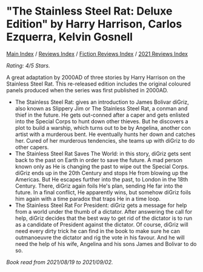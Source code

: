 # "The Stainless Steel Rat: Deluxe Edition" by Harry Harrison, Carlos Ezquerra, Kelvin Gosnell

[Main Index](../../../README.md) / [Reviews Index](../../README.md) / [Fiction Reviews Index](../README.md) / [2021 Reviews Index](README.md)

*Rating: 4/5 Stars.*

A great adaptation by 2000AD of three stories by Harry Harrison on the Stainless Steel Rat. This re-released edition includes the original coloured panels produced when the series was first published in 2000AD.

- The Stainless Steel Rat: gives an introduction to James Bolivar diGriz, also known as Slippery Jim or The Stainless Steel Rat, a conman and thief in the future. He gets out-conned after a caper and gets enlisted into the Special Corps to hunt down other thieves. But he discovers a plot to build a warship, which turns out to be by Angelina, another con artist with a murderous bent. He eventually hunts her down and catches her. Cured of her murderous tendencies, she teams up with diGriz to do other capers.
- The Stainless Steel Rat Saves The World: in this story, diGriz gets sent back to the past on Earth in order to save the future. A mad person known only as He is changing the past to wipe out the Special Corps. diGriz ends up in the 20th Century and stops He from blowing up the Americas. But He escapes further into the past, to London in the 18th Century. There, diGriz again foils He's plan, sending He far into the future. In a final conflict, He apparently wins, but somehow diGriz foils him again with a time paradox that traps He in a time loop.
- The Stainless Steel Rat For President: diGriz gets a message for help from a world under the thumb of a dictator. After answering the call for help, diGriz decides that the best way to get rid of the dictator is to run as a candidate of President against the dictator. Of course, diGriz will need every dirty trick he can find in the book to make sure he can outmanoeuvre the dictator and rig the vote in his favour. And he will need the help of his wife, Angelina and his sons James and Bolivar to do so.

*Book read from 2021/08/19 to 2021/09/02.*
